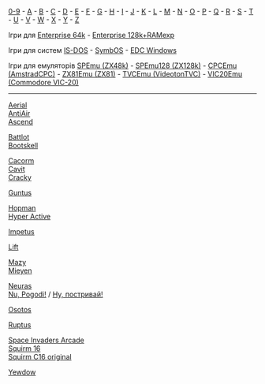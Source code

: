 [0-9](0/games-0.md) - [A](a/games-a.md) - [B](b/games-b.md) - [C](c/games-c.md) - [D](d/games-d.md) - [E](e/games-e.md) - [F](f/games-f.md) - [G](g/games-g.md) - [H](h/games-h.md) - [I](i/games-i.md) - [J](j/games-j.md) - [K](k/games-k.md) - [L](l/games-l.md) - [M](m/games-m.md) - [N](n/games-n.md) - [O](o/games-o.md) - [P](p/games-p.md) - [Q](q/games-q.md) - [R](r/games-r.md) - [S](s/games-s.md) - [T](t/games-t.md) - [U](u/games-u.md) - [V](v/games-v.md) - [W](w/games-w.md) - [X](x/games-x.md) - [Y](y/games-y.md) - [Z](z/games-z.md)

Ігри для [Enterprise 64k](games-ep64.md) - [Enterprise 128k+RAMexp](games-epramexp.md)

Ігри для систем [IS-DOS](games-is-dos.md) - [SymbOS](games-symbos.md) - [EDC Windows](games-edcw.md)

Ігри для емуляторів [SPEmu (ZX48k)](zxemu/games-zx48.md) - [SPEmu128 (ZX128k)](zxemu/games-zx128.md) - [CPCEmu (AmstradCPC)](cpcemu/games-cpc.md) - [ZX81Emu (ZX81)](zx81emu/games-zx81.md) - [TVCEmu (VideotonTVC)](tvcemu/games-tvc.md) - [VIC20Emu (Commodore VIC-20)](vic20emu/games-vic20.md)

----------
[Aerial](a/sg-aerial.md)  
[AntiAir](a/sg-antiair.md)  
[Ascend](a/sg-ascend.md)  

[Battlot](b/sg-battlot.md)  
[Bootskell](b/sg-bootskell.md)  

[Cacorm](c/sg-cacorm.md)  
[Cavit](c/sg-cavit.md)  
[Cracky](c/sg-cracky.md)  

[Guntus](g/sg-guntus.md)  

[Hopman](h/sg-hopman.md)  
[Hyper Active](h/sg-hyperactive.md)  

[Impetus](i/sg-impetus.md)

[Lift](l/sg-lift.md)  

[Mazy](m/sg-mazy.md)  
[Mieyen](m/sg-mieyen.md)  

[Neuras](n/sg-neuras.md)  
[Nu, Pogodi!](n/sg-nupogodi.md) / [Ну, постривай!](n/sg-nupogodi.md)

[Osotos](o/sg-osotos.md)  

[Ruptus](r/sg-ruptus.md)  

[Space Invaders Arcade](s/sg-spaceinvaders-arcade.md)  
[Squirm 16](s/sg-squirm16.md)  
[Squirm C16 original](s/sg-squirmc16.md)  

[Yewdow](y/sg-yewdow.md)  